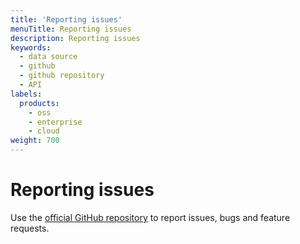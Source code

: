```yaml
---
title: 'Reporting issues'
menuTitle: Reporting issues
description: Reporting issues
keywords:
  - data source
  - github
  - github repository
  - API
labels:
  products:
    - oss
    - enterprise
    - cloud
weight: 700
---
```


# Reporting issues

Use the [official GitHub repository](https://github.com/grafana/github-datasource/issues) to report issues, bugs and feature requests.
